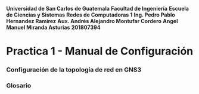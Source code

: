 **Universidad de San Carlos de Guatemala**
**Facultad de Ingeniería**
**Escuela de Ciencias y Sistemas**
**Redes de Computadoras 1**
**Ing. Pedro Pablo Hernandez Ramirez**
**Aux. Andrés Alejandro Montufar Cordero**
**Angel Manuel Miranda Asturias**
**201807394**

# Practica 1 - Manual de Configuración

### Configuración de la topología de red en GNS3

### Glosario